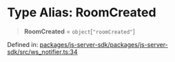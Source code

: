 # Type Alias: RoomCreated

> **RoomCreated** = `object`\[`"roomCreated"`\]

Defined in: [packages/js-server-sdk/packages/js-server-sdk/src/ws\_notifier.ts:34](https://github.com/fishjam-cloud/js-server-sdk/blob/e133f8a6825619e67537d43e8483134d23c7dce1/packages/js-server-sdk/src/ws_notifier.ts#L34)
